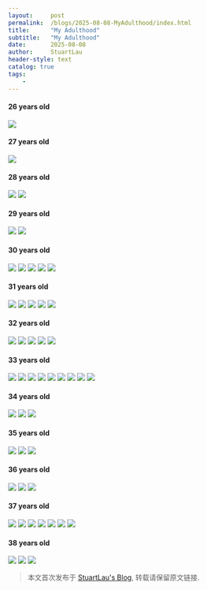 ```yaml
---
layout:     post
permalink:  /blogs/2025-08-08-MyAdulthood/index.html
title:      "My Adulthood"
subtitle:   "My Adulthood"
date:       2025-08-08
author:     StuartLau
header-style: text
catalog: true
tags:
    - 
---
```


#### 26 years old
<div>
<img src="/images/in-post/MyAdulthood-26y-1.jpg">
</div>

#### 27 years old
<div>
<img src="/images/in-post/MyAdulthood-27y-1.jpg">
</div>

#### 28 years old
<div>
<img src="/images/in-post/MyAdulthood-28y-1.jpg">
<img src="/images/in-post/MyAdulthood-28y-2.jpg">
</div>

#### 29 years old
<div>
<img src="/images/in-post/MyAdulthood-29y-1.jpg">
<img src="/images/in-post/MyAdulthood-29y-2.jpg">
</div>

#### 30 years old
<div>
<img src="/images/in-post/MyAdulthood-30y-1.jpg">
<img src="/images/in-post/MyAdulthood-30y-2.jpg">
<img src="/images/in-post/MyAdulthood-30y-3.jpg">
<img src="/images/in-post/MyAdulthood-30y-4.jpg">
<img src="/images/in-post/MyAdulthood-30y-5.jpg">
</div>

#### 31 years old
<div>
<img src="/images/in-post/MyAdulthood-31y-3.jpg">
<img src="/images/in-post/MyAdulthood-31y-4.jpg">
<img src="/images/in-post/MyAdulthood-31y-5.jpg">
<img src="/images/in-post/MyAdulthood-31y-1.jpg">
<img src="/images/in-post/MyAdulthood-31y-2.jpg">
</div>

#### 32 years old
<div>
<img src="/images/in-post/MyAdulthood-32y-1.jpg">
<img src="/images/in-post/MyAdulthood-32y-2.jpg">
<img src="/images/in-post/MyAdulthood-32y-5.jpg">
<img src="/images/in-post/MyAdulthood-32y-3.jpg">
<img src="/images/in-post/MyAdulthood-32y-4.jpg">
</div>

#### 33 years old
<div>
<img src="/images/in-post/MyAdulthood-33y-1.jpg">
<img src="/images/in-post/MyAdulthood-33y-2.jpg">
<img src="/images/in-post/MyAdulthood-33y-4.jpg">
<img src="/images/in-post/MyAdulthood-33y-5.jpg">
<img src="/images/in-post/MyAdulthood-33y-6.jpg">
<img src="/images/in-post/MyAdulthood-33y-7.jpg">
<img src="/images/in-post/MyAdulthood-33y-8.jpg">
<img src="/images/in-post/MyAdulthood-33y-9.jpg">
<img src="/images/in-post/MyAdulthood-33y-10.jpg">
</div>

#### 34 years old
<div>
<img src="/images/in-post/MyAdulthood-34y-1.jpg">
<img src="/images/in-post/MyAdulthood-34y-2.jpg">
<img src="/images/in-post/MyAdulthood-34y-3.jpg">
</div>

#### 35 years old
<div>
<img src="/images/in-post/MyAdulthood-35y-1.jpg">
<img src="/images/in-post/MyAdulthood-35y-2.jpg">
<img src="/images/in-post/MyAdulthood-35y-3.jpg">
</div>

#### 36 years old
<div>
<img src="/images/in-post/MyAdulthood-36y-2.jpg">
<img src="/images/in-post/MyAdulthood-36y-3.jpg">
<img src="/images/in-post/MyAdulthood-36y-1.jpg">
</div>

#### 37 years old
<div>
<img src="/images/in-post/MyAdulthood-37y-1.jpg">
<img src="/images/in-post/MyAdulthood-37y-2.jpg">
<img src="/images/in-post/MyAdulthood-37y-5.jpg">
<img src="/images/in-post/MyAdulthood-37y-4.jpg">
<img src="/images/in-post/MyAdulthood-37y-6.jpg">
<img src="/images/in-post/MyAdulthood-37y-8.jpg">
<img src="/images/in-post/MyAdulthood-37y-7.jpg">
</div>

#### 38 years old
<div>
<img src="/images/in-post/MyAdulthood-38y-1.jpg">
<img src="/images/in-post/MyAdulthood-38y-2.jpg">
<img src="/images/in-post/MyAdulthood-38y-3.jpg">
</div>



> 本文首次发布于 [StuartLau's Blog](https://stuartlau.github.io), 转载请保留原文链接.
